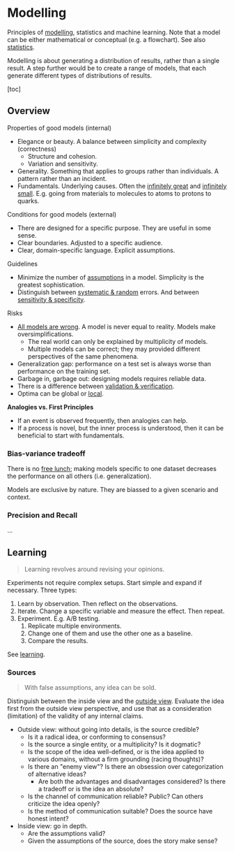 # Modelling

Principles of [modelling](https://en.wikipedia.org/wiki/Scientific_modelling), statistics and machine learning. Note that a model can be either mathematical or conceptual (e.g. a flowchart). See also [statistics](../math/statistics.md).

Modelling is about generating a distribution of results, rather than a single result. A step further would be to create a range of models, that each generate different types of distributions of results.

[toc]

## Overview

Properties of good models (internal)

- Elegance or beauty. A balance between simplicity and complexity (correctness)
    - Structure and cohesion.
    - Variation and sensitivity.
- Generality. Something that applies to groups rather than individuals. A pattern rather than an incident.
- Fundamentals. Underlying causes. Often the [infinitely great](https://en.wikipedia.org/wiki/Limit_(mathematics)) and [infinitely small](https://en.wikipedia.org/wiki/Derivative). E.g. going from materials to molecules to atoms to protons to quarks.

Conditions for good models (external)

- There are designed for a specific purpose. They are useful in some sense.
- Clear boundaries. Adjusted to a specific audience.
- Clear, domain-specific language. Explicit assumptions.

Guidelines

- Minimize the number of [assumptions](https://en.wikipedia.org/wiki/Occam%27s_razor) in a model. Simplicity is the greatest sophistication.
- Distinguish between [systematic & random](https://en.wikipedia.org/wiki/Observational_error#Random_errors_versus_systematic_errors) errors. And between [sensitivity & specificity](https://en.wikipedia.org/wiki/Sensitivity_and_specificity).

Risks

- [All models are wrong](https://en.wikipedia.org/wiki/All_models_are_wrong). A model is never equal to reality. Models make oversimplifications.
  - The real world can only be explained by multiplicity of models.
  - Multiple models can be correct; they may provided different perspectives of the same phenomena.
- Generalization gap: performance on a test set is always worse than performance on the training set.
- Garbage in, garbage out: designing models requires reliable data.
- There is a difference between [validation & verification](https://en.wikipedia.org/wiki/Verification_and_validation).
- Optima can be global or [local](https://en.wikipedia.org/wiki/Saddle_point).

**Analogies vs. First Principles**

- If an event is observed frequently, then analogies can help.
- If a process is novel, but the inner process is understood, then it can be beneficial to start with fundamentals.



### Bias-variance tradeoff

There is no [free lunch](https://en.wikipedia.org/wiki/Bias%E2%80%93variance_tradeoff); making models specific to one dataset decreases the performance on all others (i.e. generalization).

Models are exclusive by nature. They are biassed to a given scenario and context.



### Precision and Recall

...



## Learning

> Learning revolves around revising your opinions.

Experiments not require complex setups. Start simple and expand if necessary. Three types:

1. Learn by observation. Then reflect on the observations.
2. Iterate. Change a specific variable and measure the effect. Then repeat.
3. Experiment. E.g. A/B testing.
    1. Replicate multiple environments.
    2. Change one of them and use the other one as a baseline.
    3. Compare the results.

See [learning](./learning.md).



### Sources

> With false assumptions, any idea can be sold.

Distinguish between the inside view and the [outside view](https://buttondown.email/hillelwayne/archive/the-outside-view/). Evaluate the idea first from the outside view perspective, and use that as a consideration (limitation) of the validity of any internal claims.

- Outside view: without going into details, is the source credible?
  - Is it a radical idea, or conforming to consensus?
  - Is the source a single entity, or a multiplicity? Is it dogmatic?
  - Is the scope of the idea well-defined, or is the idea applied to various domains, without a firm grounding (racing thoughts)?
  - Is there an "enemy view"? Is there an obsession over categorization of alternative ideas?
    - Are both the advantages and disadvantages considered? Is there a tradeoff or is the idea an absolute?
  - Is the channel of communication reliable? Public? Can others criticize the idea openly?
  - Is the method of communication suitable? Does the source have honest intent?
- Inside view: go in depth.
  - Are the assumptions valid?
  - Given the assumptions of the source, does the story make sense?



